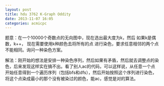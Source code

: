 ```yaml
---
layout: post
title: hdu 3762 K-Graph Oddity
date: 2013-11-07 16:05
categories: acmicpc
---
```


题意：在一个10000个奇数点的无向图中，现在选出最大度为k，然后 如果k是偶数，k++， 现在需要使用k种颜色去将所有的点 进行染色，要求任意相邻的两个点不能相同。询问一种染色方案。

解法：刚开始的想法是安排一种染色序列，然后如果有矛盾，然后就去调整点的染色，后来发现这样实在搞不出。看了别人ac的代码，可以这样说，从任意一个点开始任意得到一个遍历序列（包括bfs和dfs），然后开始按照这个序列进行染色，将这个点染成最小的那个没有被染过的颜色，能ac，感觉是对的算法。